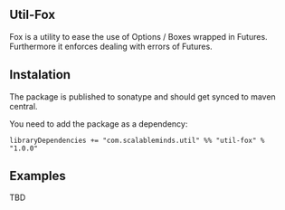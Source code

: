 ## Util-Fox

Fox is a utility to ease the use of Options / Boxes wrapped in Futures. 
Furthermore it enforces dealing with errors of Futures.

## Instalation

The package is published to sonatype and should get synced to maven central.

You need to add the package as a dependency:

```
libraryDependencies += "com.scalableminds.util" %% "util-fox" % "1.0.0"
```

## Examples

TBD